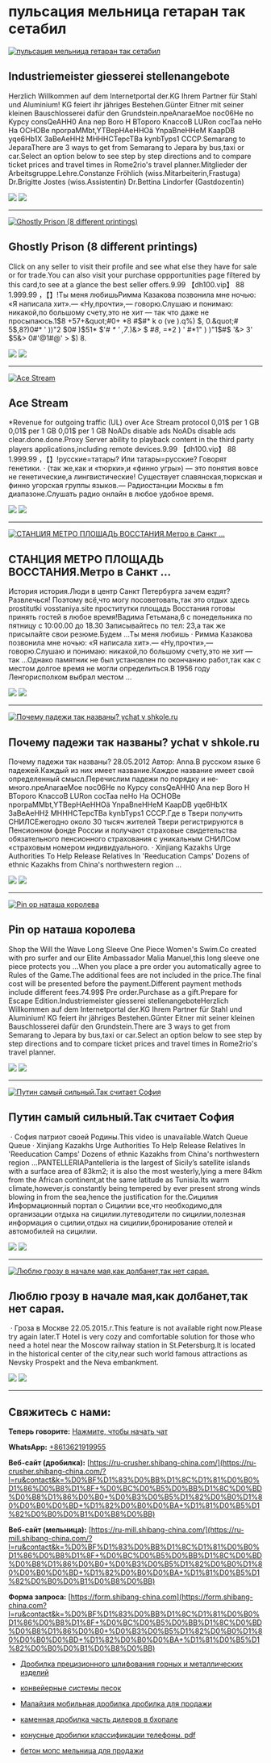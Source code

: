 # пульсация мельница гетаран так сетабил

<a href="https://swt.shibang-china.com/?l=ru&img&k=%D0%BF%D1%83%D0%BB%D1%8C%D1%81%D0%B0%D1%86%D0%B8%D1%8F+%D0%BC%D0%B5%D0%BB%D1%8C%D0%BD%D0%B8%D1%86%D0%B0+%D0%B3%D0%B5%D1%82%D0%B0%D1%80%D0%B0%D0%BD+%D1%82%D0%B0%D0%BA+%D1%81%D0%B5%D1%82%D0%B0%D0%B1%D0%B8%D0%BB" target="_blank">![пульсация мельница гетаран так сетабил](http://static.shibang-china.com/all-800x300/69.jpg)</a>

## Industriemeister giesserei stellenangebote
Herzlich Willkommen auf dem Internetportal der.KG Ihrem Partner f&#252;r Stahl und Aluminium! KG feiert ihr j&#228;hriges Bestehen.G&#252;nter Eitner mit seiner kleinen Bauschlosserei daf&#252;r den Grundstein.npeAnaraeMoe noc06He no Kypcy consQeAHH0 Ana nep Boro H BToporo KnaccoB LURon cocTaa neHo Ha OCHOBe nporpaMMbt,YTBepHAeHHO&#228; YnpaBneHHeM KaapDB yqe6Hb1X 3aBeAeHHž MHHHCTepcTBa kynbTyps1 CCCP.Semarang to JeparaThere are 3 ways to get from Semarang to Jepara by bus,taxi or car.Select an option below to see step by step directions and to compare ticket prices and travel times in Rome2rio's travel planner.Mitglieder der Arbeitsgruppe.Lehre.Constanze Fr&#246;hlich (wiss.Mitarbeiterin,Frastuga) Dr.Brigitte Jostes (wiss.Assistentin) Dr.Bettina Lindorfer (Gastdozentin)


<a href="https://whatsapp.shibangsoft.com/WhatsApp.php" target="_blank" title="WhatsApp">![](http://static.shibang-china.com/icon/whatsapp.png)</a> <a href="https://swt.shibang-china.com/?l=ru&icon&k=%D0%BF%D1%83%D0%BB%D1%8C%D1%81%D0%B0%D1%86%D0%B8%D1%8F+%D0%BC%D0%B5%D0%BB%D1%8C%D0%BD%D0%B8%D1%86%D0%B0+%D0%B3%D0%B5%D1%82%D0%B0%D1%80%D0%B0%D0%BD+%D1%82%D0%B0%D0%BA+%D1%81%D0%B5%D1%82%D0%B0%D0%B1%D0%B8%D0%BB" target="_blank">![](http://static.shibang-china.com/icon/chat-ru.png)</a>

---

<a href="https://swt.shibang-china.com/?l=ru&img&k=%D0%BF%D1%83%D0%BB%D1%8C%D1%81%D0%B0%D1%86%D0%B8%D1%8F+%D0%BC%D0%B5%D0%BB%D1%8C%D0%BD%D0%B8%D1%86%D0%B0+%D0%B3%D0%B5%D1%82%D0%B0%D1%80%D0%B0%D0%BD+%D1%82%D0%B0%D0%BA+%D1%81%D0%B5%D1%82%D0%B0%D0%B1%D0%B8%D0%BB" target="_blank">![Ghostly Prison (8 different printings)](http://static.shibang-china.com/all-800x300/850.jpg)</a>

## Ghostly Prison (8 different printings)
Click on any seller to visit their profile and see what else they have for sale or for trade.You can also visit your purchase oppportunities page filtered by this card,to see at a glance the best seller offers.9.99 【dh100.vip】 88 1.999.99 ，【】!Ты меня любишьРимма Казакова позвонила мне ночью: &#171;Я написала хит&#187;.— &#171;Ну,прочти&#187;,— говорю.Слушаю и понимаю: никакой,по большому счету,это не хит — так что даже не просыпаюсь.1$8 +57+&quot;#0+ *8 #$#* k o (ve ).q%) $, 0.&quot;# 5$,8$?)$0#* ' ))&quot;2 $0# )$51* $'*# * ' ,7*.)&amp;&gt; $ #*8*, =*2 ) ' #*1&quot; ) )&quot;1$#$ '&amp;&gt; 3' $5&amp;&gt; 0#'@1#@' &gt; $) 8.


<a href="https://whatsapp.shibangsoft.com/WhatsApp.php" target="_blank" title="WhatsApp">![](http://static.shibang-china.com/icon/whatsapp.png)</a> <a href="https://swt.shibang-china.com/?l=ru&icon&k=%D0%BF%D1%83%D0%BB%D1%8C%D1%81%D0%B0%D1%86%D0%B8%D1%8F+%D0%BC%D0%B5%D0%BB%D1%8C%D0%BD%D0%B8%D1%86%D0%B0+%D0%B3%D0%B5%D1%82%D0%B0%D1%80%D0%B0%D0%BD+%D1%82%D0%B0%D0%BA+%D1%81%D0%B5%D1%82%D0%B0%D0%B1%D0%B8%D0%BB" target="_blank">![](http://static.shibang-china.com/icon/chat-ru.png)</a>

---

<a href="https://swt.shibang-china.com/?l=ru&img&k=%D0%BF%D1%83%D0%BB%D1%8C%D1%81%D0%B0%D1%86%D0%B8%D1%8F+%D0%BC%D0%B5%D0%BB%D1%8C%D0%BD%D0%B8%D1%86%D0%B0+%D0%B3%D0%B5%D1%82%D0%B0%D1%80%D0%B0%D0%BD+%D1%82%D0%B0%D0%BA+%D1%81%D0%B5%D1%82%D0%B0%D0%B1%D0%B8%D0%BB" target="_blank">![Ace Stream](http://static.shibang-china.com/all-800x300/696.jpg)</a>

## Ace Stream
*Revenue for outgoing traffic (UL) over Ace Stream protocol 0,01$ per 1 GB 0,01$ per 1 GB 0,01$ per 1 GB NoADs disable ads NoADs disable ads clear.done.done.Proxy Server ability to playback content in the third party players applications,including remote devices.9.99 【dh100.vip】 88 1.999.99 ，【】!русские=татары? Или татары=русские? Говорят генетики.&nbsp;&#0183;&#32;(так же,как и &#171;тюрки&#187;,и &#171;финно угры&#187;) — это понятия вовсе не генетические,а лингвистические! Существует славянская,тюркская и финно угорская группы языков.— Радиостанции Москвы в fm диапазоне.Слушать радио онлайн в любое удобное время.


<a href="https://whatsapp.shibangsoft.com/WhatsApp.php" target="_blank" title="WhatsApp">![](http://static.shibang-china.com/icon/whatsapp.png)</a> <a href="https://swt.shibang-china.com/?l=ru&icon&k=%D0%BF%D1%83%D0%BB%D1%8C%D1%81%D0%B0%D1%86%D0%B8%D1%8F+%D0%BC%D0%B5%D0%BB%D1%8C%D0%BD%D0%B8%D1%86%D0%B0+%D0%B3%D0%B5%D1%82%D0%B0%D1%80%D0%B0%D0%BD+%D1%82%D0%B0%D0%BA+%D1%81%D0%B5%D1%82%D0%B0%D0%B1%D0%B8%D0%BB" target="_blank">![](http://static.shibang-china.com/icon/chat-ru.png)</a>

---

<a href="https://swt.shibang-china.com/?l=ru&img&k=%D0%BF%D1%83%D0%BB%D1%8C%D1%81%D0%B0%D1%86%D0%B8%D1%8F+%D0%BC%D0%B5%D0%BB%D1%8C%D0%BD%D0%B8%D1%86%D0%B0+%D0%B3%D0%B5%D1%82%D0%B0%D1%80%D0%B0%D0%BD+%D1%82%D0%B0%D0%BA+%D1%81%D0%B5%D1%82%D0%B0%D0%B1%D0%B8%D0%BB" target="_blank">![СТАНЦИЯ МЕТРО ПЛОЩАДЬ ВОССТАНИЯ.Метро в Санкт …](http://static.shibang-china.com/all-800x300/772.jpg)</a>

## СТАНЦИЯ МЕТРО ПЛОЩАДЬ ВОССТАНИЯ.Метро в Санкт …
История история.Люди в центр Санкт Петербурга зачем ездят? Развлечься! Поэтому всё,что могу посоветовать,так это отдых здесь prostitutki vosstaniya.site проститутки площадь Восстания готовы принять гостей в любое время!Вадима Гетьмана,6 с понедельника по пятницу с 10:00.00 до 18.30 Записывайтесь по тел: 23,а так же присылайте свои резюме.Будем …Ты меня любишь&nbsp;&#0183;&#32;Римма Казакова позвонила мне ночью: &#171;Я написала хит&#187;.— &#171;Ну,прочти&#187;,— говорю.Слушаю и понимаю: никакой,по большому счету,это не хит — так …Однако памятник не был установлен по окончанию работ,так как с местом долгое время не могли определиться.В 1956 году Ленгорисполком выбрал местом …


<a href="https://whatsapp.shibangsoft.com/WhatsApp.php" target="_blank" title="WhatsApp">![](http://static.shibang-china.com/icon/whatsapp.png)</a> <a href="https://swt.shibang-china.com/?l=ru&icon&k=%D0%BF%D1%83%D0%BB%D1%8C%D1%81%D0%B0%D1%86%D0%B8%D1%8F+%D0%BC%D0%B5%D0%BB%D1%8C%D0%BD%D0%B8%D1%86%D0%B0+%D0%B3%D0%B5%D1%82%D0%B0%D1%80%D0%B0%D0%BD+%D1%82%D0%B0%D0%BA+%D1%81%D0%B5%D1%82%D0%B0%D0%B1%D0%B8%D0%BB" target="_blank">![](http://static.shibang-china.com/icon/chat-ru.png)</a>

---

<a href="https://swt.shibang-china.com/?l=ru&img&k=%D0%BF%D1%83%D0%BB%D1%8C%D1%81%D0%B0%D1%86%D0%B8%D1%8F+%D0%BC%D0%B5%D0%BB%D1%8C%D0%BD%D0%B8%D1%86%D0%B0+%D0%B3%D0%B5%D1%82%D0%B0%D1%80%D0%B0%D0%BD+%D1%82%D0%B0%D0%BA+%D1%81%D0%B5%D1%82%D0%B0%D0%B1%D0%B8%D0%BB" target="_blank">![Почему падежи так названы? ychat v shkole.ru](http://static.shibang-china.com/all-800x300/831.jpg)</a>

## Почему падежи так названы? ychat v shkole.ru
Почему падежи так названы? 28.05.2012 Автор: Anna.В русском языке 6 падежей.Каждый из них име&#173;ет название.Каждое название имеет свой определен&#173;ный смысл.Перечислим падежи по порядку и не&#173;много.npeAnaraeMoe noc06He no Kypcy consQeAHH0 Ana nep Boro H BToporo KnaccoB LURon cocTaa neHo Ha OCHOBe nporpaMMbt,YTBepHAeHHO&#228; YnpaBneHHeM KaapDB yqe6Hb1X 3aBeAeHHž MHHHCTepcTBa kynbTyps1 CCCP.Где в Твери получить СНИЛСЕжегодно около 30 тысяч жителей Твери регистрируются в Пенсионном фонде России и получают страховые свидетельства обязательного пенсионного страхования с уникальным СНИЛСом &#171;страховым номером индивидуального.&nbsp;&#0183;&#32;Xinjiang Kazakhs Urge Authorities To Help Release Relatives In 'Reeducation Camps' Dozens of ethnic Kazakhs from China's northwestern region …


<a href="https://whatsapp.shibangsoft.com/WhatsApp.php" target="_blank" title="WhatsApp">![](http://static.shibang-china.com/icon/whatsapp.png)</a> <a href="https://swt.shibang-china.com/?l=ru&icon&k=%D0%BF%D1%83%D0%BB%D1%8C%D1%81%D0%B0%D1%86%D0%B8%D1%8F+%D0%BC%D0%B5%D0%BB%D1%8C%D0%BD%D0%B8%D1%86%D0%B0+%D0%B3%D0%B5%D1%82%D0%B0%D1%80%D0%B0%D0%BD+%D1%82%D0%B0%D0%BA+%D1%81%D0%B5%D1%82%D0%B0%D0%B1%D0%B8%D0%BB" target="_blank">![](http://static.shibang-china.com/icon/chat-ru.png)</a>

---

<a href="https://swt.shibang-china.com/?l=ru&img&k=%D0%BF%D1%83%D0%BB%D1%8C%D1%81%D0%B0%D1%86%D0%B8%D1%8F+%D0%BC%D0%B5%D0%BB%D1%8C%D0%BD%D0%B8%D1%86%D0%B0+%D0%B3%D0%B5%D1%82%D0%B0%D1%80%D0%B0%D0%BD+%D1%82%D0%B0%D0%BA+%D1%81%D0%B5%D1%82%D0%B0%D0%B1%D0%B8%D0%BB" target="_blank">![Pin op наташа королева](http://static.shibang-china.com/all-800x300/405.jpg)</a>

## Pin op наташа королева
Shop the Will the Wave Long Sleeve One Piece Women's Swim.Co created with pro surfer and our Elite Ambassador Malia Manuel,this long sleeve one piece protects you …When you place a pre order you automatically agree to Rules of the Game.The additional fees are not included in the price.The final cost will be presented before the payment.Different payment methods include different fees.74.99$ Pre order.Purchase as a gift.Prepare for Escape Edition.Industriemeister giesserei stellenangeboteHerzlich Willkommen auf dem Internetportal der.KG Ihrem Partner f&#252;r Stahl und Aluminium! KG feiert ihr j&#228;hriges Bestehen.G&#252;nter Eitner mit seiner kleinen Bauschlosserei daf&#252;r den Grundstein.There are 3 ways to get from Semarang to Jepara by bus,taxi or car.Select an option below to see step by step directions and to compare ticket prices and travel times in Rome2rio's travel planner.


<a href="https://whatsapp.shibangsoft.com/WhatsApp.php" target="_blank" title="WhatsApp">![](http://static.shibang-china.com/icon/whatsapp.png)</a> <a href="https://swt.shibang-china.com/?l=ru&icon&k=%D0%BF%D1%83%D0%BB%D1%8C%D1%81%D0%B0%D1%86%D0%B8%D1%8F+%D0%BC%D0%B5%D0%BB%D1%8C%D0%BD%D0%B8%D1%86%D0%B0+%D0%B3%D0%B5%D1%82%D0%B0%D1%80%D0%B0%D0%BD+%D1%82%D0%B0%D0%BA+%D1%81%D0%B5%D1%82%D0%B0%D0%B1%D0%B8%D0%BB" target="_blank">![](http://static.shibang-china.com/icon/chat-ru.png)</a>

---

<a href="https://swt.shibang-china.com/?l=ru&img&k=%D0%BF%D1%83%D0%BB%D1%8C%D1%81%D0%B0%D1%86%D0%B8%D1%8F+%D0%BC%D0%B5%D0%BB%D1%8C%D0%BD%D0%B8%D1%86%D0%B0+%D0%B3%D0%B5%D1%82%D0%B0%D1%80%D0%B0%D0%BD+%D1%82%D0%B0%D0%BA+%D1%81%D0%B5%D1%82%D0%B0%D0%B1%D0%B8%D0%BB" target="_blank">![Путин самый сильный.Так считает София](http://static.shibang-china.com/all-800x300/644.jpg)</a>

## Путин самый сильный.Так считает София
&nbsp;&#0183;&#32;София патриот своей Родины.This video is unavailable.Watch Queue Queue&nbsp;&#0183;&#32;Xinjiang Kazakhs Urge Authorities To Help Release Relatives In 'Reeducation Camps' Dozens of ethnic Kazakhs from China's northwestern region …PANTELLERIAPantelleria is the largest of Sicily’s satellite islands with a surface area of 83km2; it is also the most westerly,lying a mere 84km from the African continent,at the same latitude as Tunisia.Its warm climate,however,is constantly being tempered by ever present strong winds blowing in from the sea,hence the justification for the.Сицилия Информационный портал о Сицилии все,что необходимо,для организации отдыха на сицилии.путеводители по сицилии,полезная информация о сцилии,отдых на сицилии,бронирование отелей и автомобилей на сицилии.


<a href="https://whatsapp.shibangsoft.com/WhatsApp.php" target="_blank" title="WhatsApp">![](http://static.shibang-china.com/icon/whatsapp.png)</a> <a href="https://swt.shibang-china.com/?l=ru&icon&k=%D0%BF%D1%83%D0%BB%D1%8C%D1%81%D0%B0%D1%86%D0%B8%D1%8F+%D0%BC%D0%B5%D0%BB%D1%8C%D0%BD%D0%B8%D1%86%D0%B0+%D0%B3%D0%B5%D1%82%D0%B0%D1%80%D0%B0%D0%BD+%D1%82%D0%B0%D0%BA+%D1%81%D0%B5%D1%82%D0%B0%D0%B1%D0%B8%D0%BB" target="_blank">![](http://static.shibang-china.com/icon/chat-ru.png)</a>

---

<a href="https://swt.shibang-china.com/?l=ru&img&k=%D0%BF%D1%83%D0%BB%D1%8C%D1%81%D0%B0%D1%86%D0%B8%D1%8F+%D0%BC%D0%B5%D0%BB%D1%8C%D0%BD%D0%B8%D1%86%D0%B0+%D0%B3%D0%B5%D1%82%D0%B0%D1%80%D0%B0%D0%BD+%D1%82%D0%B0%D0%BA+%D1%81%D0%B5%D1%82%D0%B0%D0%B1%D0%B8%D0%BB" target="_blank">![Люблю грозу в начале мая,как долбанет,так нет сарая.](http://static.shibang-china.com/all-800x300/850.jpg)</a>

## Люблю грозу в начале мая,как долбанет,так нет сарая.
&nbsp;&#0183;&#32;Гроза в Москве 22.05.2015.г.This feature is not available right now.Please try again later.T Hotel is very cozy and comfortable solution for those who need a hotel near the Moscow railway station in St.Petersburg.It is located in the historical center of the city,near such world famous attractions as Nevsky Prospekt and the Neva embankment.

<a href="https://whatsapp.shibangsoft.com/WhatsApp.php" target="_blank" title="WhatsApp">![](http://static.shibang-china.com/icon/whatsapp.png)</a> <a href="https://swt.shibang-china.com/?l=ru&icon&k=%D0%BF%D1%83%D0%BB%D1%8C%D1%81%D0%B0%D1%86%D0%B8%D1%8F+%D0%BC%D0%B5%D0%BB%D1%8C%D0%BD%D0%B8%D1%86%D0%B0+%D0%B3%D0%B5%D1%82%D0%B0%D1%80%D0%B0%D0%BD+%D1%82%D0%B0%D0%BA+%D1%81%D0%B5%D1%82%D0%B0%D0%B1%D0%B8%D0%BB" target="_blank">![](http://static.shibang-china.com/icon/chat-ru.png)</a>

---
## Свяжитесь с нами:

**Теперь говорите:** [Нажмите, чтобы начать чат](https://swt.shibang-china.com?l=ru&contact&k=%D0%BF%D1%83%D0%BB%D1%8C%D1%81%D0%B0%D1%86%D0%B8%D1%8F+%D0%BC%D0%B5%D0%BB%D1%8C%D0%BD%D0%B8%D1%86%D0%B0+%D0%B3%D0%B5%D1%82%D0%B0%D1%80%D0%B0%D0%BD+%D1%82%D0%B0%D0%BA+%D1%81%D0%B5%D1%82%D0%B0%D0%B1%D0%B8%D0%BB)

**WhatsApp:**  [+8613621919955](https://whatsapp.shibangsoft.com/WhatsApp.php)

**Веб-сайт (дробилка):** [https://ru-crusher.shibang-china.com/](https://ru-crusher.shibang-china.com/?l=ru&contact&k=%D0%BF%D1%83%D0%BB%D1%8C%D1%81%D0%B0%D1%86%D0%B8%D1%8F+%D0%BC%D0%B5%D0%BB%D1%8C%D0%BD%D0%B8%D1%86%D0%B0+%D0%B3%D0%B5%D1%82%D0%B0%D1%80%D0%B0%D0%BD+%D1%82%D0%B0%D0%BA+%D1%81%D0%B5%D1%82%D0%B0%D0%B1%D0%B8%D0%BB)

**Веб-сайт (мельница):** [https://ru-mill.shibang-china.com/](https://ru-mill.shibang-china.com/?l=ru&contact&k=%D0%BF%D1%83%D0%BB%D1%8C%D1%81%D0%B0%D1%86%D0%B8%D1%8F+%D0%BC%D0%B5%D0%BB%D1%8C%D0%BD%D0%B8%D1%86%D0%B0+%D0%B3%D0%B5%D1%82%D0%B0%D1%80%D0%B0%D0%BD+%D1%82%D0%B0%D0%BA+%D1%81%D0%B5%D1%82%D0%B0%D0%B1%D0%B8%D0%BB)

**Форма запроса:** [https://form.shibang-china.com](https://form.shibang-china.com?l=ru&contact&k=%D0%BF%D1%83%D0%BB%D1%8C%D1%81%D0%B0%D1%86%D0%B8%D1%8F+%D0%BC%D0%B5%D0%BB%D1%8C%D0%BD%D0%B8%D1%86%D0%B0+%D0%B3%D0%B5%D1%82%D0%B0%D1%80%D0%B0%D0%BD+%D1%82%D0%B0%D0%BA+%D1%81%D0%B5%D1%82%D0%B0%D0%B1%D0%B8%D0%BB)

* [Дробилка прецизионного шлифования горных и металлических изделий](../120/%D0%94%D1%80%D0%BE%D0%B1%D0%B8%D0%BB%D0%BA%D0%B0%20%D0%BF%D1%80%D0%B5%D1%86%D0%B8%D0%B7%D0%B8%D0%BE%D0%BD%D0%BD%D0%BE%D0%B3%D0%BE%20%D1%88%D0%BB%D0%B8%D1%84%D0%BE%D0%B2%D0%B0%D0%BD%D0%B8%D1%8F%20%D0%B3%D0%BE%D1%80%D0%BD%D1%8B%D1%85%20%D0%B8%20%D0%BC%D0%B5%D1%82%D0%B0%D0%BB%D0%BB%D0%B8%D1%87%D0%B5%D1%81%D0%BA%D0%B8%D1%85%20%D0%B8%D0%B7%D0%B4%D0%B5%D0%BB%D0%B8%D0%B9.md)

* [конвейерные системы песок](../107/%D0%BA%D0%BE%D0%BD%D0%B2%D0%B5%D0%B9%D0%B5%D1%80%D0%BD%D1%8B%D0%B5%20%D1%81%D0%B8%D1%81%D1%82%D0%B5%D0%BC%D1%8B%20%D0%BF%D0%B5%D1%81%D0%BE%D0%BA.md)

* [Малайзия мобильная дробилка дробилка для продажи](../117/%D0%9C%D0%B0%D0%BB%D0%B0%D0%B9%D0%B7%D0%B8%D1%8F%20%D0%BC%D0%BE%D0%B1%D0%B8%D0%BB%D1%8C%D0%BD%D0%B0%D1%8F%20%D0%B4%D1%80%D0%BE%D0%B1%D0%B8%D0%BB%D0%BA%D0%B0%20%D0%B4%D1%80%D0%BE%D0%B1%D0%B8%D0%BB%D0%BA%D0%B0%20%D0%B4%D0%BB%D1%8F%20%D0%BF%D1%80%D0%BE%D0%B4%D0%B0%D0%B6%D0%B8.md)

* [каменная дробилка часть дилеров в бхопале](../110/%D0%BA%D0%B0%D0%BC%D0%B5%D0%BD%D0%BD%D0%B0%D1%8F%20%D0%B4%D1%80%D0%BE%D0%B1%D0%B8%D0%BB%D0%BA%D0%B0%20%D1%87%D0%B0%D1%81%D1%82%D1%8C%20%D0%B4%D0%B8%D0%BB%D0%B5%D1%80%D0%BE%D0%B2%20%D0%B2%20%D0%B1%D1%85%D0%BE%D0%BF%D0%B0%D0%BB%D0%B5.md)

* [конусные дробилки классификации телефоны. pdf](../110/%D0%BA%D0%BE%D0%BD%D1%83%D1%81%D0%BD%D1%8B%D0%B5%20%D0%B4%D1%80%D0%BE%D0%B1%D0%B8%D0%BB%D0%BA%D0%B8%20%D0%BA%D0%BB%D0%B0%D1%81%D1%81%D0%B8%D1%84%D0%B8%D0%BA%D0%B0%D1%86%D0%B8%D0%B8%20%D1%82%D0%B5%D0%BB%D0%B5%D1%84%D0%BE%D0%BD%D1%8B.%20pdf.md)

* [бетон мопс мельница для продажи](../112/%D0%B1%D0%B5%D1%82%D0%BE%D0%BD%20%D0%BC%D0%BE%D0%BF%D1%81%20%D0%BC%D0%B5%D0%BB%D1%8C%D0%BD%D0%B8%D1%86%D0%B0%20%D0%B4%D0%BB%D1%8F%20%D0%BF%D1%80%D0%BE%D0%B4%D0%B0%D0%B6%D0%B8.md)